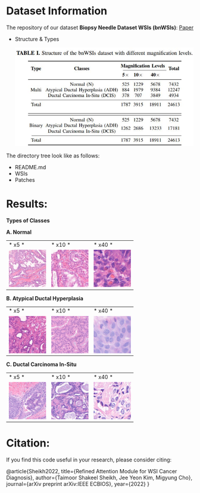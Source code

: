 # Dataset Information

The repository of our dataset **Biopsy Needle Dataset WSIs (bnWSIs)**: [Paper](https://example.com/)

- Structure & Types

	![Structure1](/Images/Structure.JPG)
		
The directory tree look like as follows:

- README.md
- WSIs
- Patches
  
# Results:

**Types of Classes**

**A. Normal**

<table>
  <tr>
    <td>* x5 *</td>
    <td>* x10 *</td>
    <td>* x40 *</td>
  </tr>
  <tr>
    <td><img src="/Images/A-x5.png" width="100" height="100"" /></td>
    <td><img src="/Images/A-x10.png" width="100" height="100"" /></td>
    <td><img src="/Images/A-x40.png" width="100" height="100"" /></td>
  </tr>
 </table>
 
**B. Atypical Ductal Hyperplasia**

<table>
  <tr>
    <td>* x5 *</td>
    <td>* x10 *</td>
    <td>* x40 *</td>
  </tr>
  <tr>
    <td><img src="/Images/B-x5.png" width="100" height="100"" /></td>
    <td><img src="/Images/B-x10.png" width="100" height="100"" /></td>
    <td><img src="/Images/B-x40.png" width="100" height="100"" /></td>
  </tr>
 </table>

**C. Ductal Carcinoma In-Situ**

<table>
  <tr>
    <td>* x5 *</td>
    <td>* x10 *</td>
    <td>* x40 *</td>
  </tr>
  <tr>
    <td><img src="/Images/C-x5.png" width="100" height="100"" /></td>
    <td><img src="/Images/C-x10.png" width="100" height="100"" /></td>
    <td><img src="/Images/C-x40.png" width="100" height="100"" /></td>
  </tr>
 </table>

# Citation:

If you find this code useful in your research, please consider citing:

@article{Sheikh2022,
  title={Refined Attention Module for WSI Cancer Diagnosis},
  author={Taimoor Shakeel Sheikh, Jee Yeon Kim, Migyung Cho},
  journal={arXiv preprint arXiv:IEEE ECBIOS},
  year={2022}
}
